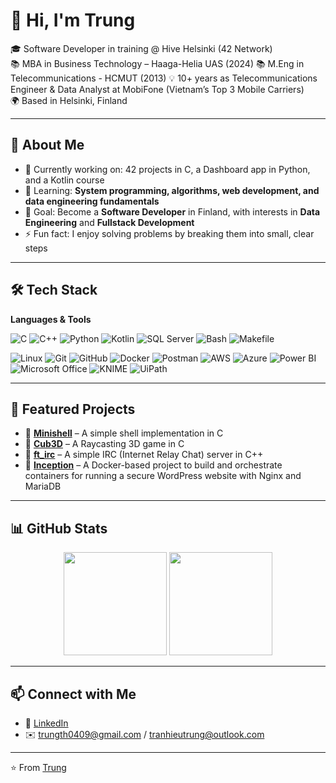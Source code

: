 # 👋 Hi, I'm Trung  

🎓 Software Developer in training @ Hive Helsinki (42 Network)  
📚 MBA in Business Technology – Haaga-Helia UAS (2024)
📚 M.Eng in Telecommunications - HCMUT (2013)
💡 10+ years as Telecommunications Engineer & Data Analyst at MobiFone (Vietnam’s Top 3 Mobile Carriers)  
🌍 Based in Helsinki, Finland  

---

## 🚀 About Me
- 🔭 Currently working on: 42 projects in C, a Dashboard app in Python, and a Kotlin course  
- 🌱 Learning: **System programming, algorithms, web development, and data engineering fundamentals**
- 🎯 Goal: Become a **Software Developer** in Finland, with interests in **Data Engineering** and **Fullstack Development**  
- ⚡ Fun fact: I enjoy solving problems by breaking them into small, clear steps  

--- 

## 🛠️ Tech Stack  

**Languages & Tools**  

![C](https://img.shields.io/badge/C-00599C?style=for-the-badge&logo=c&logoColor=white) ![C++](https://img.shields.io/badge/C++-00599C?style=for-the-badge&logo=c%2B%2B&logoColor=white) ![Python](https://img.shields.io/badge/Python-3776AB?style=for-the-badge&logo=python&logoColor=white) ![Kotlin](https://img.shields.io/badge/Kotlin-7F52FF?style=for-the-badge&logo=kotlin&logoColor=white) ![SQL Server](https://img.shields.io/badge/SQL%20Server-CC2927?style=for-the-badge&logo=microsoft-sql-server&logoColor=white) ![Bash](https://img.shields.io/badge/Bash-121011?style=for-the-badge&logo=gnu-bash&logoColor=white) ![Makefile](https://img.shields.io/badge/Makefile-000000?style=for-the-badge&logo=make&logoColor=white)

![Linux](https://img.shields.io/badge/Linux-FCC624?style=for-the-badge&logo=linux&logoColor=black) ![Git](https://img.shields.io/badge/Git-F05032?style=for-the-badge&logo=git&logoColor=white) ![GitHub](https://img.shields.io/badge/GitHub-181717?style=for-the-badge&logo=github&logoColor=white) ![Docker](https://img.shields.io/badge/Docker-2496ED?style=for-the-badge&logo=docker&logoColor=white) ![Postman](https://img.shields.io/badge/Postman-FF6C37?style=for-the-badge&logo=postman&logoColor=white) ![AWS](https://img.shields.io/badge/AWS-232F3E?style=for-the-badge&logo=amazon-aws&logoColor=white) ![Azure](https://img.shields.io/badge/Azure-0078D4?style=for-the-badge&logo=microsoft-azure&logoColor=white) ![Power BI](https://img.shields.io/badge/Power%20BI-F2C811?style=for-the-badge&logo=power-bi&logoColor=black) ![Microsoft Office](https://img.shields.io/badge/Microsoft%20Office-D83B01?style=for-the-badge&logo=microsoft-office&logoColor=white) ![KNIME](https://img.shields.io/badge/KNIME-000000?style=for-the-badge&logo=knime&logoColor=yellow) ![UiPath](https://img.shields.io/badge/UiPath-FF6600?style=for-the-badge&logo=uipath&logoColor=white)  

---

## 📌 Featured Projects  
- 🔹 [**Minishell**](https://github.com/tranhieutrung/minishell) – A simple shell implementation in C  
- 🔹 [**Cub3D**](https://github.com/tranhieutrung/cub3d) – A Raycasting 3D game in C
- 🔹 [**ft_irc**](https://github.com/tranhieutrung/ft_irc) – A simple IRC (Internet Relay Chat) server in C++
- 🔹 [**Inception**](https://github.com/tranhieutrung/Inception) – A Docker-based project to build and orchestrate containers for running a secure WordPress website with Nginx and MariaDB
---

## 📊 GitHub Stats  

<p align="center">
  <img src="https://github-readme-stats.vercel.app/api?username=tranhieutrung&show_icons=true&theme=tokyonight" height="165">
  <img src="https://github-readme-stats.vercel.app/api/top-langs/?username=tranhieutrung&layout=compact&theme=tokyonight" height="165">
</p>

---

## 📫 Connect with Me  

- 💼 [LinkedIn](https://www.linkedin.com/in/tranhieutrung)
- ✉️ trungth0409@gmail.com / tranhieutrung@outlook.com  

---

⭐️ From [Trung](https://github.com/tranhieutrung)  
